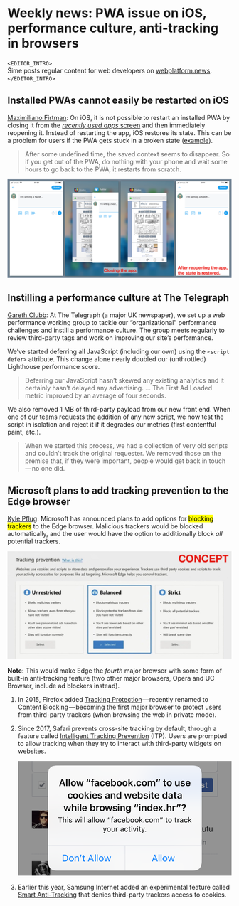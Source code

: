 # Weekly news: PWA issue on iOS, performance culture, anti-tracking in browsers

`<EDITOR_INTRO>`  
Šime posts regular content for web developers on [webplatform.news](https://webplatform.news).  
`</EDITOR_INTRO>`

## Installed PWAs cannot easily be restarted on iOS

[Maximiliano Firtman](https://mobile.twitter.com/firt/status/1110649483614961669): On iOS, it is not possible to restart an installed PWA by closing it from the [_recently used apps_ screen](https://support.apple.com/en-us/HT201330) and then immediately reopening it. Instead of restarting the app, iOS restores its state. This can be a problem for users if the PWA gets stuck in a broken state ([example](https://mobile.twitter.com/croozeus/status/1116194635242598400)).

> After some undefined time, the saved context seems to disappear. So if you get out of the PWA, do nothing with your phone and wait some hours to go back to the PWA, it restarts from scratch.

![](/media/ios-pwa-restart.png)

## Instilling a performance culture at The Telegraph

[Gareth Clubb](https://mobile.twitter.com/digitalclubb/status/1123245409953034240): At The Telegraph (a major UK newspaper), we set up a web performance working group to tackle our “organizational” performance challenges and instill a performance culture. The group meets regularly to review third-party tags and work on improving our site’s performance.

We’ve started deferring all JavaScript (including our own) using the `<script defer>` attribute. This change alone nearly doubled our (unthrottled) Lighthouse performance score.

> Deferring our JavaScript hasn’t skewed any existing analytics and it certainly hasn’t delayed any advertising. … The First Ad Loaded metric improved by an average of four seconds.

We also removed 1 MB of third-party payload from our new front end. When one of our teams requests the addition of any new script, we now test the script in isolation and reject it if it degrades our metrics (first contentful paint, etc.).

> When we started this process, we had a collection of very old scripts and couldn’t track the original requester. We removed those on the premise that, if they were important, people would get back in touch — no one did.
  
## Microsoft plans to add tracking prevention to the Edge browser

[Kyle Pflug](https://blogs.windows.com/msedgedev/2019/05/06/edge-chromium-build-2019-pwa-ie-mode-devtools/): Microsoft has announced plans to add options for <mark>blocking trackers</mark> to the Edge browser. Malicious trackers would be blocked automatically, and the user would have the option to additionally block _all_ potential trackers.

![](/media/edge-tracking-prevention.jpg)

**Note:** This would make Edge the _fourth_ major browser with some form of built-in anti-tracking feature (two other major browsers, Opera and UC Browser, include ad blockers instead).

1. In 2015, Firefox added [Tracking Protection](https://blog.mozilla.org/futurereleases/2015/09/23/help-test-private-browsing-with-tracking-protection-in-firefox-beta/) — recently renamed to Content Blocking — becoming the first major browser to protect users from third-party trackers (when browsing the web in private mode).

1. Since 2017, Safari prevents cross-site tracking by default, through a feature called [Intelligent Tracking Prevention](https://webkit.org/blog/7675/intelligent-tracking-prevention/) (ITP). Users are prompted to allow tracking when they try to interact with third-party widgets on websites.

   ![](/media/safari-tracking-prompt.png)

1. Earlier this year, Samsung Internet added an experimental feature called [Smart Anti-Tracking](https://medium.com/samsung-internet-dev/new-year-new-samsung-internet-b74f282e4429) that denies third-party trackers access to cookies.
